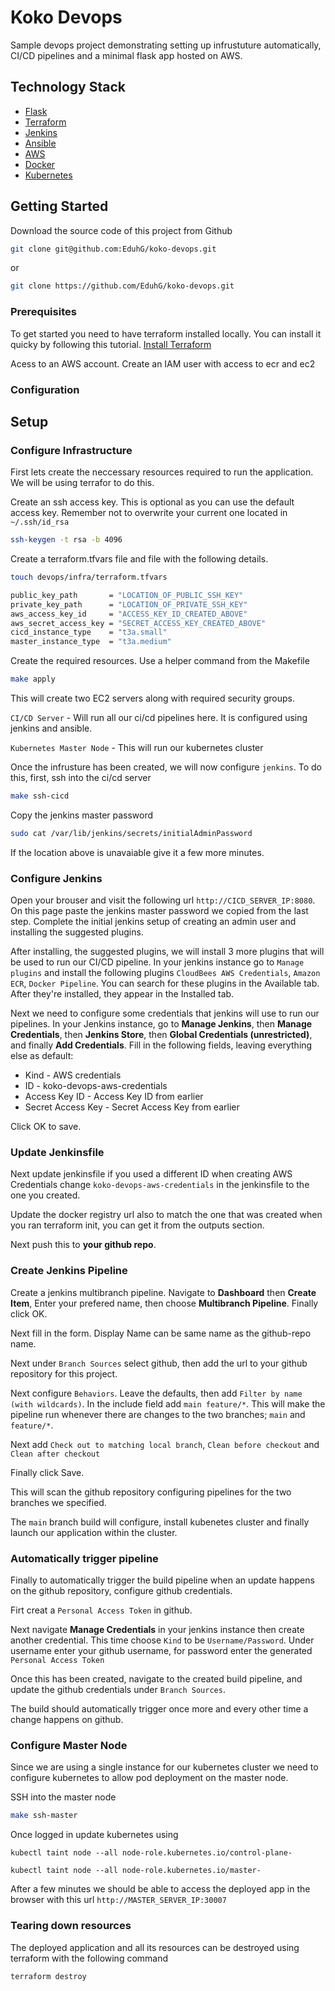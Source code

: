 # Koko Devops

Sample devops project demonstrating setting up infrustuture automatically, CI/CD pipelines and a minimal flask app hosted on AWS.

## Technology Stack

- [Flask](https://flask.palletsprojects.com/en/2.1.x/)
- [Terraform](https://www.terraform.io/)
- [Jenkins](https://www.jenkins.io/)
- [Ansible](https://www.ansible.com/)
- [AWS](https://aws.amazon.com/)
- [Docker](https://www.docker.com/)
- [Kubernetes](https://kubernetes.io/)

## Getting Started
Download the source code of this project from Github
```bash
git clone git@github.com:EduhG/koko-devops.git
```
or

```bash
git clone https://github.com/EduhG/koko-devops.git
```

### Prerequisites
To get started you need to have terraform installed locally. You can install it quicky by following this tutorial. [Install Terraform](https://learn.hashicorp.com/tutorials/terraform/install-cli)

Acess to an AWS account. Create an IAM user with access to ecr and ec2


### Configuration

## Setup

### Configure Infrastructure
First lets create the neccessary resources required to run the application. We will be using terrafor to do this.


Create an ssh access key. This is optional as you can use the default access key. Remember not to overwrite your current one located in `~/.ssh/id_rsa`
```bash
ssh-keygen -t rsa -b 4096
```

Create a terraform.tfvars file and file with the following details.

``` bash
touch devops/infra/terraform.tfvars
```
```bash
public_key_path       = "LOCATION_OF_PUBLIC_SSH_KEY"
private_key_path      = "LOCATION_OF_PRIVATE_SSH_KEY"
aws_access_key_id     = "ACCESS_KEY_ID_CREATED_ABOVE"
aws_secret_access_key = "SECRET_ACCESS_KEY_CREATED_ABOVE"
cicd_instance_type    = "t3a.small"
master_instance_type  = "t3a.medium"
```

Create the required resources. Use a helper command from the Makefile
```bash
make apply
```
This will create two EC2 servers along with required security groups.
    
`CI/CD Server` - Will run all our ci/cd pipelines here. It is configured using jenkins and ansible.

`Kubernetes Master Node` - This will run our kubernetes cluster

Once the infrusture has been created, we will now configure `jenkins`. To do this, first, ssh into the ci/cd server
```bash
make ssh-cicd
```
Copy the jenkins master password
```bash
sudo cat /var/lib/jenkins/secrets/initialAdminPassword
```
If the location above is unavaiable give it a few more minutes.

### Configure Jenkins
Open your brouser and visit the following url `http://CICD_SERVER_IP:8080`. On this page paste the jenkins master password we copied from the last step. Complete the initial jenkins setup of creating an admin user and installing the suggested plugins.

After installing, the suggested plugins, we will install 3 more plugins that will be used to run our CI/CD pipeline. In your jenkins instance go to `Manage plugins` and install the following plugins `CloudBees AWS Credentials`, `Amazon ECR`, `Docker Pipeline`. You can search for these plugins in the Available tab. After they're installed, they appear in the Installed tab.

Next we need to configure some credentials that jenkins will use to run our pipelines. In your Jenkins instance, go to <b>Manage Jenkins</b>, then <b>Manage Credentials</b>, then <b>Jenkins Store</b>, then <b>Global Credentials (unrestricted)</b>, and finally <b>Add Credentials</b>.
Fill in the following fields, leaving everything else as default:

* Kind - AWS credentials
* ID - koko-devops-aws-credentials
* Access Key ID - Access Key ID from earlier
* Secret Access Key - Secret Access Key from earlier

Click OK to save.

### Update Jenkinsfile
Next update jenkinsfile if you used a different ID when creating AWS Credentials change `koko-devops-aws-credentials` in the jenkinsfile to the one you created.

Update the docker registry url also to match the one that was created when you ran terraform init, you can get it from the outputs section.

Next push this to <b>your github repo</b>.

### Create Jenkins Pipeline
Create a jenkins multibranch pipeline. Navigate to <b>Dashboard</b> then <b>Create Item</b>, Enter your prefered name, then choose <b>Multibranch Pipeline</b>. Finally click OK.

Next fill in the form. Display Name can be same name as the github-repo name.

Next under `Branch Sources` select github, then add the url to your github repository for this project.

Next configure `Behaviors`. Leave the defaults, then add `Filter by name (with wildcards)`. In the include field add `main feature/*`. This will make the pipeline run whenever there are changes to the two branches; `main` and `feature/*`.

Next add `Check out to matching local branch`, `Clean before checkout` and `Clean after checkout`

Finally click Save.

This will scan the github repository configuring pipelines for the two branches we specified.

The `main` branch build will configure, install kubenetes cluster and finally launch our application within the cluster.

### Automatically trigger pipeline

Finally to automatically trigger the build pipeline when an update happens on the github repository, configure github credentials.

Firt creat a `Personal Access Token` in github.

Next navigate <b>Manage Credentials</b> in your jenkins instance then create another credential. This time choose `Kind` to be `Username/Password`. Under username enter your github username, for password enter the generated `Personal Access Token`

Once this has been created, navigate to the created build pipeline, and update the github credentials under `Branch Sources`.

The build should automatically trigger once more and every other time a change happens on github.


### Configure Master Node
Since we are using a single instance for our kubernetes cluster we need to configure kubernetes to allow pod deployment on the master node.

SSH into the master node
```bash
make ssh-master
```

Once logged in update kubernetes using
```
kubectl taint node --all node-role.kubernetes.io/control-plane-

kubectl taint node --all node-role.kubernetes.io/master-
```

After a few minutes we should be able to access the deployed app in the browser with this url `http://MASTER_SERVER_IP:30007`


### Tearing down resources
The deployed application and all its resources can be destroyed using terraform with the following command
```
terraform destroy
```
